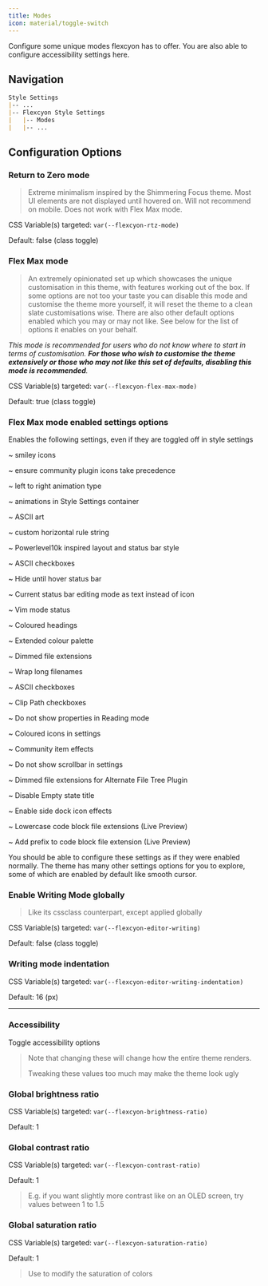 ```yaml
---
title: Modes
icon: material/toggle-switch
---
```



Configure some unique modes flexcyon has to offer. You are also able to configure accessibility settings here.

## Navigation

```md
Style Settings
|-- ...
|-- Flexcyon Style Settings
|   |-- Modes
|   |-- ...
```

## Configuration Options

### Return to Zero mode

> Extreme minimalism inspired by the Shimmering Focus theme. Most UI elements
> are not displayed until hovered on. Will not recommend on mobile. Does not work with Flex Max mode.

CSS Variable(s) targeted: `var(--flexcyon-rtz-mode)`

Default: false (class toggle)

### Flex Max mode

> An extremely opinionated set up which showcases the unique customisation in this theme, with features working out of the box. If some options are not too your taste you can disable this mode and customise the theme more yourself, it will reset the theme to a clean slate customisations wise. There are also other default options enabled which you may or may not like. See below for the list of options it enables on your behalf.

*This mode is recommended for users who do not know where to start in terms of customisation. **For those who wish to customise the theme extensively or those who may not like this set of defaults, disabling this mode is recommended**.*

CSS Variable(s) targeted: `var(--flexcyon-flex-max-mode)`

Default: true (class toggle)

### Flex Max mode enabled settings options

Enables the following settings, even if they are toggled off in style settings

~ smiley icons

~ ensure community plugin icons take precedence

~ left to right animation type

~ animations in Style Settings container

~ ASCII art

~ custom horizontal rule string

~ Powerlevel10k inspired layout and status bar style

~ ASCII checkboxes

~ Hide until hover status bar

~ Current status bar editing mode as text instead of icon

~ Vim mode status

~ Coloured headings

~ Extended colour palette

~ Dimmed file extensions

~ Wrap long filenames

~ ASCII checkboxes

~ Clip Path checkboxes

~ Do not show properties in Reading mode

~ Coloured icons in settings

~ Community item effects

~ Do not show scrollbar in settings

~ Dimmed file extensions for Alternate File Tree Plugin

~ Disable Empty state title

~ Enable side dock icon effects

~ Lowercase code block file extensions (Live Preview)

~ Add prefix to code block file extension (Live Preview)

You should be able to configure these settings as if they were enabled normally. The theme has many other settings options for you to explore, some of which are enabled by default like smooth cursor.

### Enable Writing Mode globally

> Like its cssclass counterpart, except applied globally

CSS Variable(s) targeted: `var(--flexcyon-editor-writing)`

Default: false (class toggle)

### Writing mode indentation


CSS Variable(s) targeted: `var(--flexcyon-editor-writing-indentation)`

Default: 16 (px)

___
### Accessibility

Toggle accessibility options
> Note that changing these will change how the entire theme renders.
>
> Tweaking these values too much may make the theme look ugly

### Global brightness ratio

CSS Variable(s) targeted: `var(--flexcyon-brightness-ratio)`

Default: 1

### Global contrast ratio

CSS Variable(s) targeted: `var(--flexcyon-contrast-ratio)`

Default: 1

> E.g. if you want slightly more contrast like on an OLED screen, try values
> between 1 to 1.5

### Global saturation ratio

CSS Variable(s) targeted: `var(--flexcyon-saturation-ratio)`

Default: 1

> Use to modify the saturation of colors
